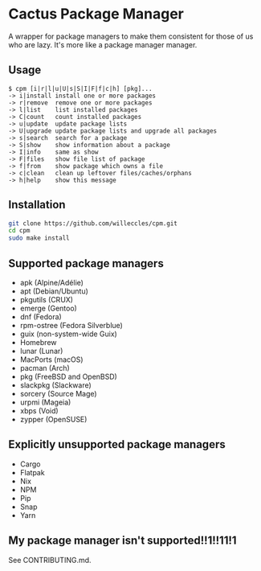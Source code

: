# Cactus Package Manager
A wrapper for package managers to make them consistent for those of us who are
lazy. It's more like a package manager manager.

## Usage

```
$ cpm [i|r|l|u|U|s|S|I|F|f|c|h] [pkg]...
-> i|install install one or more packages
-> r|remove  remove one or more packages
-> l|list    list installed packages
-> C|count   count installed packages
-> u|update  update package lists
-> U|upgrade update package lists and upgrade all packages
-> s|search  search for a package
-> S|show    show information about a package
-> I|info    same as show
-> F|files   show file list of package
-> f|from    show package which owns a file
-> c|clean   clean up leftover files/caches/orphans
-> h|help    show this message
```

## Installation

```bash
git clone https://github.com/willeccles/cpm.git
cd cpm
sudo make install
```

## Supported package managers

- apk (Alpine/Adélie)
- apt (Debian/Ubuntu)
- pkgutils (CRUX)
- emerge (Gentoo)
- dnf (Fedora)
- rpm-ostree (Fedora Silverblue)
- guix (non-system-wide Guix)
- Homebrew
- lunar (Lunar)
- MacPorts (macOS)
- pacman (Arch)
- pkg (FreeBSD and OpenBSD)
- slackpkg (Slackware)
- sorcery (Source Mage)
- urpmi (Mageia)
- xbps (Void)
- zypper (OpenSUSE)

## Explicitly unsupported package managers

- Cargo
- Flatpak
- Nix
- NPM
- Pip
- Snap
- Yarn

## My package manager isn't supported!!1!!11!1

See CONTRIBUTING.md.
